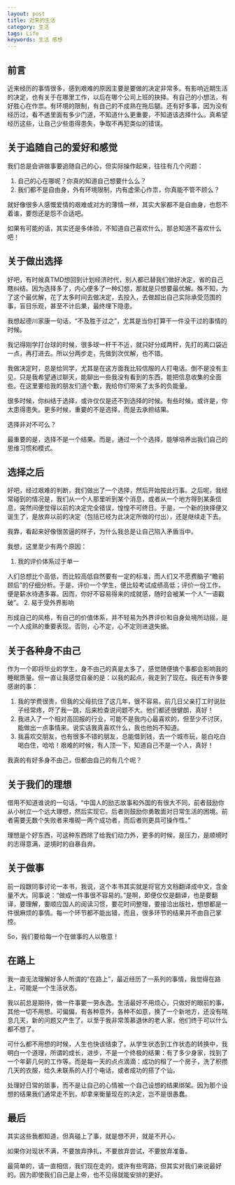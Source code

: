 ```yaml
---
layout: post
title: 近来的生活
category: 生活
tags: Life
keywords: 生活 感想
---
```


## 前言 ##

近来经历的事情很多，感到艰难的原因主要是要做的决定非常多。有影响近期生活的决定，也有关于在哪里工作，以后在哪个公司上班的抉择。有自己的小想法，有好胜心在作祟。有环境的限制，有自己的不成熟在拖后腿。还有好多事，因为没有经历过，看不透里面有多少门道，不知道什么更重要，不知道该选择什么。真希望经历这些，让自己少些患得患失，争取不再犯类似的错误。

## 关于追随自己的爱好和感觉 ##

我们总是会讲做事要追随自己的心，但实际操作起来，往往有几个问题：

1. 自己的心在哪呢？你真的知道自己想要什么么？
2. 我们都不是自由身，外有环境限制，内有虚荣心作祟，你真能不管不顾么？
    
  就好像很多人感慨爱情的艰难或对方的薄情一样，其实大家都不是自由身，也怨不着谁，要怨还是怨不合适吧。
  
如果有可能的话，其实还是多体验，不知道自己喜欢什么，那总知道不喜欢什么吧！
    
## 关于做出选择 ##

好吧，有时候真TMD想回到计划经济时代，别人都已替我们做好决定，省的自己瞎纠结。因为选择多了，内心便多了一种幻想，那就是只想要最优解。殊不知，为了这个最优解，花了太多时间去做决定，去投入，去做超出自己实际承受范围的事，盲目乐观，甚至不计后果，最终埋下隐患。

我想起德川家康一句话，“不及胜于过之”，尤其是当你打算干一件没干过的事情的时候。 

我记得刚学打台球的时候，很多球一杆干不近，就只好分成两杆，先打的离口袋近一点，再打进去。所以分两步走，先做到次优解，也不错。

我做决定时，总是给同学，尤其是在这方面我比较信服的人打电话。倒不是没有主见，只是我希望通过聊天，能聊出一些我没有看到的东西，能把信息收集的全面些。在这里要给我的朋友们道个歉，我给你们带来了太多的负能量。

很多时候，你纠结于选择，或许仅仅是还不到选择的时候。有些时候，或许是，你太患得患失。更多时候，重要的不是选择，而是去承担结果。

选择非对不可么？

最重要的是，选择不是一个结果。而是，通过一个个选择，能够培养出我们自己的思维习惯和模式。

## 选择之后 ##

好吧，经过艰难的判断，我们做出了一个选择，然后开始按此行事。之后呢，我经常碰到的情况是，我们从一个人那里听到某个消息，或者从一个地方得到某条信息，突然间便觉得以前的决定完全错误，惶惶不可终日。于是，一个新的抉择便又诞生了，是放弃以前的决定（包括已经为此决定所做的付出），还是继续走下去。

我靠，看起来好像很苦逼的样子，为什么我总是让自己陷入矛盾当中。

我想，这里至少有两个原因：

1. 我的评价体系过于单一
    
  人们总想比个高低，而比较高低自然要有一定的标准，而人们又不愿费脑子“瞻前顾后”的仔细分析。于是，评价一个学生，便比较考试成绩高低；评价一份工作，便是薪水待遇多寡。因而，你好不容易得来的成就感，随时会被某一个人“一语戳破”。
2. 易于受外界影响

  形成自己的风格，有自己的价值体系，并不轻易为外界评价和自身处境所动摇，是一个人成熟的重要表现。否则，心不定，心不定则进退失据。

## 关于各种身不由己 ##

作为一个即将毕业的学生，身不由己的真是太多了，感觉随便搞个事都会影响我的睡眠质量。但一直让我感觉自豪的是：以我的起点，我走到了现在。我还有许多要感谢的事：

1. 我的学费很贵，但我的父母抗住了这几年，很不容易。前几日父亲打工时说肚子经常疼，吓了我一跳，后来检查说问题不大。他们都还很健朗，真好！
2. 我进入了一个相对高回报的行业，可能不是我内心最喜欢的，但至少不讨厌，能做出一点事情来。说实话我真喜欢什么，我也他妈不知道。
3. 我喜欢交朋友，也有很多不错的朋友，总能借到钱，去一个城市玩，能白吃白喝白住，哈哈！艰难的时候，有人顶一下，知道自己不是一个人，真好！

我真的有好多身不由己，但都由自己的有几个呢？

## 关于我们的理想 ##

借用不知道谁说的一句话，“中国人的励志故事和外国的有很大不同，前者鼓励你从小树立一个远大理想，然后实现它。后者则鼓励你勇敢面对日常生活的困境。前者需要无数个失败者来堆砌一两个成功者，而后者则更具可操作性。”

理想是个好东西，可这种东西除了给我们动力外，更多的时候，是压力，是顺境时的志得意满，逆境时的自暴自弃。


## 关于做事 ##

前一段跟同事讨论一本书，我说，这个本书其实就是将官方文档翻译成中文，含金量不大。同事说：“做成一件事很不容易的。”是啊，即便仅仅是翻译，也是要翻译，要理解，要顺应国人的阅读习惯，要花时间整理，要接洽出版社，想想都是一件很麻烦的事情。每一个环节都不能出错，而且，很多环节的结果并不由自己掌控。

So，我们要给每一个在做事的人以敬意！

## 在路上 ##

我一直无法理解好多人所谓的“在路上”，最近经历了一系列的事情，我觉得在路上，可能是一个生活状态。

我以前总是期待，做一件事要一劳永逸。生活最好不用烦心，只做好的眼前的事，其他一切不用想。可偏偏，有各种意外，各种不如意，换了一个新地方，还没有喘息几天，新的问题又产生了。以至于我非常羡慕退休的老人家，他们终于可以什么都不想了。

可什么都不用想的时候，人生也快该结束了。从学生状态到工作状态的转换中，我明白一个道理，所谓的成长，进步，不是一个终极的结果：有了多少身家，找到了一个年薪几何的工作等。而是每一天的点点滴滴：成功的租了一个房子，洗了积攒几天的衣服，给久未联系的人打个电话，或者成功的搭了个讪。

处理好日常的琐事，而不是让自己的心情被一个自己设想的结果绑架。因为那个设想的结果我们通常走不到，却拿来衡量现在的决定，岂不是很愚蠢。

## 最后 ##

其实这些我都知道，但真碰上了事，就是想不开，就是不开心。

如果你对现状不满，不要放弃挣扎，不要放弃尝试，不要放弃准备。

最简单的，请一直相信，我们现在走的，或许有些弯路，但其实对我们来说最好的。因为即使我们自己是上帝，也不见得就能安排的更好。